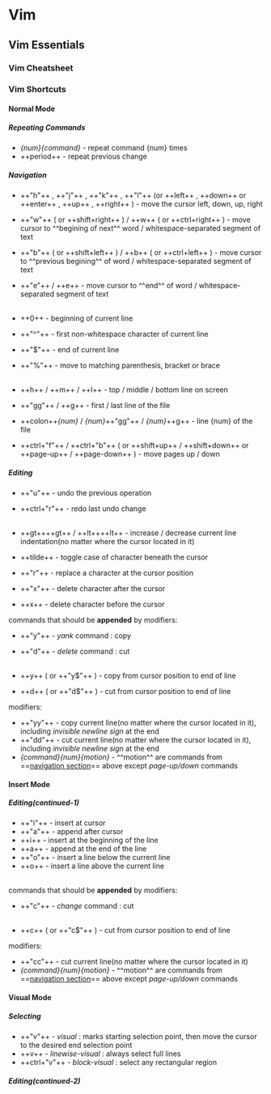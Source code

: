 # Vim

## Vim Essentials

### Vim Cheatsheet

<object data="./vim-cheatsheet-1.pdf" type="application/pdf" class="pdf"></object>

<object data="./vim-cheatsheet-2.pdf" type="application/pdf" class="pdf"></object>

<object data="./vi-vim-cheatsheet.pdf" type="application/pdf" class="pdf"></object>

### Vim Shortcuts

#### Normal Mode

##### Repeating Commands

+ *{num}{command}* - repeat command {num} times
+ ++period++ - repeat previous change

##### Navigation

+ ++"h"++ , ++"j"++ , ++"k"++ , ++"l"++ (or ++left++ , ++down++ or ++enter++ , ++up++ , ++right++ ) - move the cursor left, down, up, right
+ ++"w"++ ( or ++shift+right++ ) / ++w++ ( or ++ctrl+right++ ) - move cursor to ^^begining of next^^ word / whitespace-separated segment of text
+ ++"b"++ ( or ++shift+left++ ) / ++b++ ( or ++ctrl+left++ ) - move cursor to ^^previous begining^^ of word / whitespace-separated segment of text
+ ++"e"++ / ++e++ - move cursor to ^^end^^ of word / whitespace-separated segment of text
<br/><br/>

+ ++0++ - beginning of current line
+ ++"^"++ - first non-whitespace character of current line
+ ++"$"++ - end of current line
+ ++"%"++ - move to matching parenthesis, bracket or brace
<br/><br/>

+ ++h++ / ++m++ / ++l++ - top / middle / bottom line on screen
+ ++"gg"++ / ++g++ - first / last line of the file
+ ++colon++*{num}* / *{num}*++"gg"++ / *{num}*++g++ - line {num} of the file
+ ++ctrl+"f"++ / ++ctrl+"b"++ ( or ++shift+up++ / ++shift+down++ or ++page-up++ / ++page-down++ ) - move pages up / down

##### Editing

+ ++"u"++ - undo the previous operation
+ ++ctrl+"r"++ - redo last undo change
<br/><br/>

+ ++gt++++gt++ / ++lt++++lt++ - increase / decrease current line indentation(no matter where the cursor located in it)
+ ++tilde++ - toggle case of character beneath the cursor
+ ++"r"++ - replace a character at the cursor position
+ ++"x"++ - delete character after the cursor
+ ++x++ - delete character before the cursor

commands that should be **appended** by modifiers:

+ ++"y"++ - *yank* command : copy
+ ++"d"++ - *delete* command : cut
<br/><br/>

+ ++y++ ( or ++"y$"++ ) - copy from cursor position to end of line
+ ++d++ ( or ++"d$"++ ) - cut from cursor position to end of line

modifiers:

+ ++"yy"++ - copy current line(no matter where the cursor located in it), including *invisible newline sign* at the end
+ ++"dd"++ - cut current line(no matter where the cursor located in it), including *invisible newline sign* at the end
+ *{command}{num}{motion}* - ^^motion^^ are commands from ==[navigation section](#navigation)== above except *page-up/down* commands

#### Insert Mode

##### Editing(continued-1)

+ ++"i"++ - insert at cursor
+ ++"a"++ - append after cursor
+ ++i++ - insert at the beginning of the line
+ ++a++ - append at the end of the line
+ ++"o"++ - insert a line below the current line
+ ++o++ - insert a line above the current line
<br/><br/>

commands that should be **appended** by modifiers:

+ ++"c"++ - *change* command : cut
<br/><br/>

+ ++c++ ( or ++"c$"++ ) - cut from cursor position to end of line

modifiers:

+ ++"cc"++ - cut current line(no matter where the cursor located in it)
+ *{command}{num}{motion}* - ^^motion^^ are commands from ==[navigation section](#navigation)== above except *page-up/down* commands

#### Visual Mode

##### Selecting

+ ++"v"++ - *visual* : marks starting selection point, then move the cursor to the desired end selection point
+ ++v++ - *linewise-visual* : always select full lines
+ ++ctrl+"v"++ - *block-visual* : select any rectangular region

##### Editing(continued-2)
